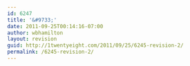 ```yaml
---
id: 6247
title: '&#9733;'
date: 2011-09-25T00:14:16-07:00
author: wbhamilton
layout: revision
guid: http://1twentyeight.com/2011/09/25/6245-revision-2/
permalink: /6245-revision-2/
---
```

